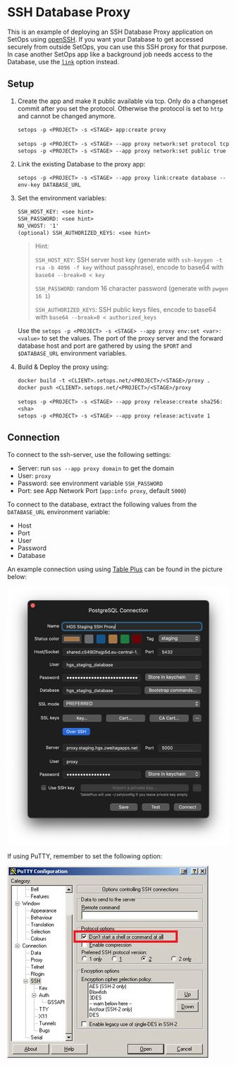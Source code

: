 # SSH Database Proxy

This is an example of deploying an SSH Database Proxy application on SetOps using [openSSH](https://www.openssh.com/). If you want your Database to get accessed securely from outside SetOps, you can use this SSH proxy for that purpose. In case another SetOps app like a background job needs access to the Database, use the [`link`](https://docs.setops.co/latest/user/configuration/services/#link-service-to-app) option instead.

## Setup

1. Create the app and make it public available via tcp. Only do a changeset commit after you set the protocol. Otherwise the protocol is set to `http` and cannot be changed anymore.

    ```shell
    setops -p <PROJECT> -s <STAGE> app:create proxy

    setops -p <PROJECT> -s <STAGE> --app proxy network:set protocol tcp
    setops -p <PROJECT> -s <STAGE> --app proxy network:set public true
    ```

1. Link the existing Database to the proxy app:

    ```shell
    setops -p <PROJECT> -s <STAGE> --app proxy link:create database --env-key DATABASE_URL
    ```

1. Set the environment variables:

    ```text
    SSH_HOST_KEY: <see hint>
    SSH_PASSWORD: <see hint>
    NO_VHOST: '1'
    (optional) SSH_AUTHORIZED_KEYS: <see hint>
    ```

    > Hint:
    >
    > `SSH_HOST_KEY`: SSH server host key (generate with `ssh-keygen -t rsa -b 4096 -f key` without passphrase), encode to base64 with `base64 --break=0 < key`
    >
    > `SSH_PASSWORD`: random 16 character password (generate with `pwgen 16 1`)
    >
    > `SSH_AUTHORIZED_KEYS`: SSH public keys files, encode to base64 with `base64 --break=0 < authorized_keys`

    Use the `setops -p <PROJECT> -s <STAGE> --app proxy env:set <var>:<value>` to set the values. The port of the proxy server and the forward database host and port are gathered by using the `$PORT` and `$DATABASE_URL` environment variables.

1. Build & Deploy the proxy using:

    ```shell
    docker build -t <CLIENT>.setops.net/<PROJECT>/<STAGE>/proxy .
    docker push <CLIENT>.setops.net/<PROJECT>/<STAGE>/proxy

    setops -p <PROJECT> -s <STAGE> --app proxy release:create sha256:<sha>
    setops -p <PROJECT> -s <STAGE> --app proxy release:activate 1
    ```

## Connection

To connect to the ssh-server, use the following settings:

- Server: run `sos --app proxy domain` to get the domain
- User: `proxy`
- Password: see environment variable `SSH_PASSWORD`
- Port: see App Network Port (`app:info proxy`, default `5000`)

To connect to the database, extract the following values from the `DATABASE_URL` environment variable:

- Host
- Port
- User
- Password
- Database

An example connection using using [Table Plus](https://www.tableplus.io/download) can be found in the picture below:

![Connection Screen](assets/connection1.png)

If using PuTTY, remember to set the following option:

![PuTTY SSH Tunnel](assets/connection2.png)
